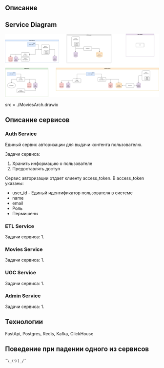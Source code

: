 

## Описание



## Service Diagram

![Service Diagram](./MoviesArch-LocalServices.png)

src = ./MoviesArch.drawio


## Описание сервисов

### Auth Service

Единый сервис авторизации для выдачи контента пользователю.

Задачи сервиса:
1. Хранить информацию о пользователе
2. Предоставлять доступ 

Сервис авторизации отдает клиенту access_token. В access_token указаны:
* user_id - Единый идентификатор пользователя в системе
* name
* email
* Роль
* Пермишены


### ETL Service

Задачи сервиса:
1.  

### Movies Service

Задачи сервиса:
1.  

### UGC Service

Задачи сервиса:
1.  

### Admin Service

Задачи сервиса:
1.  


## Технологии

FastApi, Postgres, Redis, Kafka, ClickHouse


## Поведение при падении одного из сервисов

`¯\_(ツ)_/¯`

